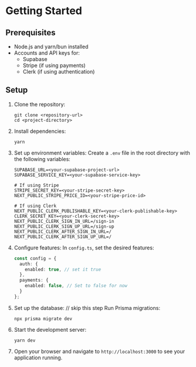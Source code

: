 # Getting Started

## Prerequisites
- Node.js and yarn/bun installed
- Accounts and API keys for:
  - Supabase
  - Stripe (if using payments)
  - Clerk (if using authentication)

## Setup

1. Clone the repository:
   ```
   git clone <repository-url>
   cd <project-directory>
   ```

2. Install dependencies:
   ```
   yarn
   ```

3. Set up environment variables:
   Create a `.env` file in the root directory with the following variables:
   ```
   SUPABASE_URL=<your-supabase-project-url>
   SUPABASE_SERVICE_KEY=<your-supabase-service-key>

   # If using Stripe
   STRIPE_SECRET_KEY=<your-stripe-secret-key>
   NEXT_PUBLIC_STRIPE_PRICE_ID=<your-stripe-price-id>

   # If using Clerk
   NEXT_PUBLIC_CLERK_PUBLISHABLE_KEY=<your-clerk-publishable-key>
   CLERK_SECRET_KEY=<your-clerk-secret-key>
   NEXT_PUBLIC_CLERK_SIGN_IN_URL=/sign-in
   NEXT_PUBLIC_CLERK_SIGN_UP_URL=/sign-up
   NEXT_PUBLIC_CLERK_AFTER_SIGN_IN_URL=/
   NEXT_PUBLIC_CLERK_AFTER_SIGN_UP_URL=/
   ```

4. Configure features:
   In `config.ts`, set the desired features:
   ```typescript
   const config = {
     auth: {
       enabled: true, // set it true
     },
     payments: {
       enabled: false, // Set to false for now 
     }
   };
   ```

5. Set up the database:  // skip this step
   Run Prisma migrations:
   ```
   npx prisma migrate dev
   ```

6. Start the development server:
   ```
   yarn dev
   ```

7. Open your browser and navigate to `http://localhost:3000` to see your application running.


